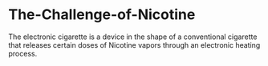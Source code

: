 # The-Challenge-of-Nicotine
The electronic cigarette is a device in the shape of a conventional cigarette that releases certain doses of Nicotine vapors through an electronic heating process. 
